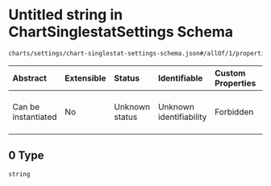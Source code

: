 # Untitled string in ChartSinglestatSettings Schema

```txt
charts/settings/chart-singlestat-settings-schema.json#/allOf/1/properties/mappings/items/properties/originalVal/items/anyOf/0
```



| Abstract            | Extensible | Status         | Identifiable            | Custom Properties | Additional Properties | Access Restrictions | Defined In                                                                                                                     |
| :------------------ | :--------- | :------------- | :---------------------- | :---------------- | :-------------------- | :------------------ | :----------------------------------------------------------------------------------------------------------------------------- |
| Can be instantiated | No         | Unknown status | Unknown identifiability | Forbidden         | Allowed               | none                | [chart-singlestat-settings-schema.json\*](../out/charts/settings/chart-singlestat-settings-schema.json "open original schema") |

## 0 Type

`string`
